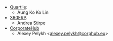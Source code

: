 - [Quartile](https://www.quartile.co):
  - Aung Ko Ko Lin
- [360ERP](https://www.360erp.com):
  - Andrea Stirpe
- [CorporateHub](https://corporatehub.eu/)
  - Alexey Pelykh \<<alexey.pelykh@corphub.eu>\>
